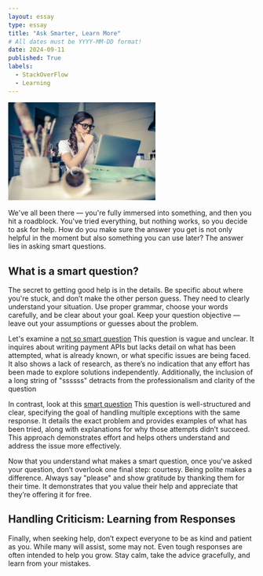 ```yaml
---
layout: essay
type: essay
title: "Ask Smarter, Learn More"
# All dates must be YYYY-MM-DD format!
date: 2024-09-11
published: True
labels:
  - StackOverFlow
  - Learning
---
```


<img width="300px" src="../img/focus.png" class="img-thumbnail" >

We've all been there — you're fully immersed into something, and then you hit a roadblock. You've tried everything, but nothing works, so you decide to ask for help. How do you make sure the answer you get is not only helpful in the moment but also something you can use later? The answer lies in asking smart questions.

## What is a smart question?
The secret to getting good help is in the details. Be specific about where you're stuck, and don’t make the other person guess. They need to clearly understand your situation. Use proper grammar, choose your words carefully, and be clear about your goal. Keep your question objective — leave out your assumptions or guesses about the problem.

Let's examine a [not so smart question](https://stackoverflow.com/questions/78977207/payment-api-using-express-js-with-mysql)
This question is vague and unclear. It inquires about writing payment APIs but lacks detail on what has been attempted, what is already known, or what specific issues are being faced. It also shows a lack of research, as there’s no indication that any effort has been made to explore solutions independently. Additionally, the inclusion of a long string of "ssssss" detracts from the professionalism and clarity of the question

In contrast, look at this [smart question](https://stackoverflow.com/questions/6470428/how-to-catch-multiple-exceptions-in-one-line-in-the-except-block)
This question is well-structured and clear, specifying the goal of handling multiple exceptions with the same response. It details the exact problem and provides examples of what has been tried, along with explanations for why those attempts didn’t succeed. This approach demonstrates effort and helps others understand and address the issue more effectively.

Now that you understand what makes a smart question, once you've asked your question, don’t overlook one final step: courtesy. Being polite makes a difference. Always say "please" and show gratitude by thanking them for their time. It demonstrates that you value their help and appreciate that they’re offering it for free.

## Handling Criticism: Learning from Responses
Finally, when seeking help, don’t expect everyone to be as kind and patient as you. While many will assist, some may not. Even tough responses are often intended to help you grow. Stay calm, take the advice gracefully, and learn from your mistakes.






